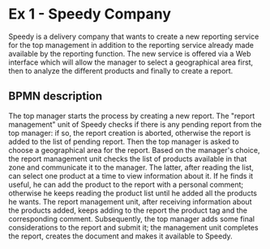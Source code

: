 # Ex 1 - Speedy Company

Speedy is a delivery company that wants to create a new reporting service for the top management in addition to the reporting service already made available by the reporting function. The new service is offered via a Web interface which will allow the manager to select a geographical area first, then to analyze the different products and finally to create a report.

## BPMN description

The top manager starts the process by creating a new report. The "report management" unit of Speedy checks if there is any pending report from the top manager: if so, the report creation is aborted, otherwise the report is added to the list of pending report. Then the top manager is asked to choose a geographical area for the report. Based on the manager's choice, the report management unit checks the list of products available in that zone and communicate it to the manager.
The latter, after reading the list, can select one product at a time to view information about it. If he finds it useful, he can add the product to the report with a personal comment; otherwise he keeps reading the product list until he added all the products he wants. The report management unit, after receiving information about the products added, keeps adding to the report the product tag and the corresponding comment.
Subsequently, the top manager adds some final considerations to the report and submit it; the management unit completes the report, creates the document and makes it available to Speedy.